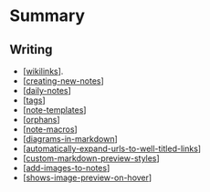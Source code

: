# Summary

## Writing

- [[wikilinks]].
- [[creating-new-notes]]
- [[daily-notes]]
- [[tags]]
- [[note-templates]]
- [[orphans]]
- [[note-macros]]
- [[diagrams-in-markdown]]
- [[automatically-expand-urls-to-well-titled-links]]
- [[custom-markdown-preview-styles]]
- [[add-images-to-notes]]
- [[shows-image-preview-on-hover]]

[//begin]: # "Autogenerated link references for markdown compatibility"
[wikilinks]: wikilinks.md "Wikilinks"
[creating-new-notes]: features/creating-new-notes.md "Creating New Notes"
[daily-notes]: features/daily-notes.md "Daily notes"
[tags]: features/tags.md "Tags"
[note-templates]: features/note-templates.md "Note Templates"
[orphans]: features/orphans.md "Orphans"
[note-macros]: recipes/note-macros.md "Custom Note Macros"
[diagrams-in-markdown]: recipes/diagrams-in-markdown.md "Diagrams in Markdown"
[automatically-expand-urls-to-well-titled-links]: recipes/automatically-expand-urls-to-well-titled-links.md "Automatically Expand URLs to Well-Titled Links"
[custom-markdown-preview-styles]: features/custom-markdown-preview-styles.md "Custom Markdown Preview Styles"
[add-images-to-notes]: recipes/add-images-to-notes.md "Add images to your notes"
[shows-image-preview-on-hover]: recipes/shows-image-preview-on-hover.md "Shows Image Preview on Hover"
[//end]: # "Autogenerated link references"
